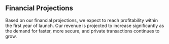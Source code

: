 ## Financial Projections
Based on our financial projections, we expect to reach profitability within the first year of launch. Our revenue is projected to increase significantly as the demand for faster, more secure, and private transactions continues to grow.

